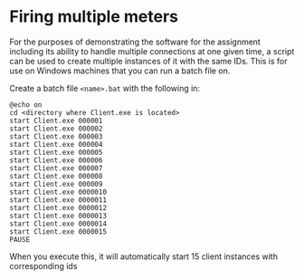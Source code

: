 # Firing multiple meters
For the purposes of demonstrating the software for the assignment including its ability to handle multiple connections at one given time, a script can be used to create multiple instances of it with the same IDs. This is for use on Windows machines that you can run a batch file on.

Create a batch file `<name>.bat` with the following in:

```
@echo on
cd <directory where Client.exe is located>
start Client.exe 000001
start Client.exe 000002
start Client.exe 000003
start Client.exe 000004
start Client.exe 000005
start Client.exe 000006
start Client.exe 000007
start Client.exe 000008
start Client.exe 000009
start Client.exe 0000010
start Client.exe 0000011
start Client.exe 0000012
start Client.exe 0000013
start Client.exe 0000014
start Client.exe 0000015
PAUSE
```

When you execute this, it will automatically start 15 client instances with corresponding ids
